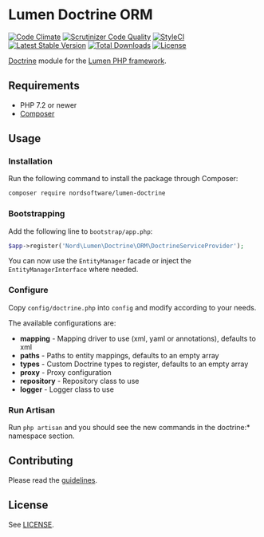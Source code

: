 # Lumen Doctrine ORM

[![Code Climate](https://codeclimate.com/github/nordsoftware/lumen-doctrine/badges/gpa.svg)](https://codeclimate.com/github/nordsoftware/lumen-doctrine)
[![Scrutinizer Code Quality](https://scrutinizer-ci.com/g/nordsoftware/lumen-doctrine/badges/quality-score.png?b=master)](https://scrutinizer-ci.com/g/nordsoftware/lumen-doctrine/?branch=master)
[![StyleCI](https://styleci.io/repos/35571355/shield?style=flat)](https://styleci.io/repos/35571355)
[![Latest Stable Version](https://poser.pugx.org/nordsoftware/lumen-doctrine/version)](https://packagist.org/packages/nordsoftware/lumen-doctrine)
[![Total Downloads](https://poser.pugx.org/nordsoftware/lumen-doctrine/downloads)](https://packagist.org/packages/nordsoftware/lumen-doctrine)
[![License](https://img.shields.io/badge/license-MIT-blue.svg)](LICENSE)

[Doctrine](http://www.doctrine-project.org/projects/orm.html) module for the [Lumen PHP framework](http://lumen.laravel.com/).

## Requirements

- PHP 7.2 or newer
- [Composer](http://getcomposer.org)

## Usage

### Installation

Run the following command to install the package through Composer:

```sh
composer require nordsoftware/lumen-doctrine
```

### Bootstrapping

Add the following line to ```bootstrap/app.php```:

```php
$app->register('Nord\Lumen\Doctrine\ORM\DoctrineServiceProvider');
```

You can now use the ```EntityManager``` facade or inject the ```EntityManagerInterface``` where needed.

### Configure

Copy ```config/doctrine.php``` into ```config``` and modify according to your needs.

The available configurations are:

- **mapping** - Mapping driver to use (xml, yaml or annotations), defaults to xml
- **paths** - Paths to entity mappings, defaults to an empty array
- **types** - Custom Doctrine types to register, defaults to an empty array
- **proxy** - Proxy configuration
- **repository** - Repository class to use
- **logger** - Logger class to use

### Run Artisan

Run ```php artisan``` and you should see the new commands in the doctrine:* namespace section.

## Contributing

Please read the [guidelines](.github/CONTRIBUTING.md).

## License

See [LICENSE](LICENSE).
